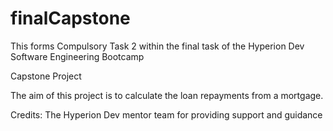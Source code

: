 # finalCapstone
This forms Compulsory Task 2 within the final task of the Hyperion Dev Software Engineering Bootcamp

Capstone Project

The aim of this project is to calculate the loan repayments from a mortgage.

Credits:
The Hyperion Dev mentor team for providing support and guidance
